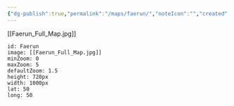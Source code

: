 ```yaml
---
{"dg-publish":true,"permalink":"/maps/faerun/","noteIcon":"","created":"2025-10-26T20:59:20.449-07:00","updated":"2025-10-27T14:45:54.097-07:00"}
---
```


[[Faerun_Full_Map.jpg]]
```leaflet
id: Faerun
image: [[Faerun_Full_Map.jpg]]
minZoom: 0
maxZoom: 5
defaultZoom: 1.5
height: 720px
width: 1000px
lat: 50
long: 50
```

